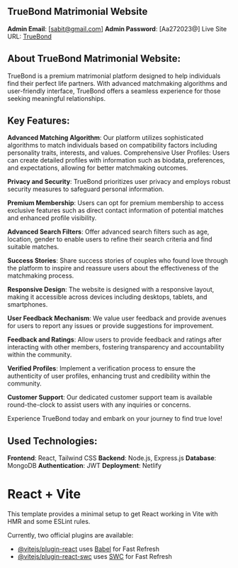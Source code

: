 
## TrueBond Matrimonial Website
**Admin Email**: [sabit@gmail.com]
**Admin Password**: [Aa272023@]
Live Site URL: [TrueBond](https://true-bond.netlify.app)

## About TrueBond Matrimonial Website:
TrueBond is a premium matrimonial platform designed to help individuals find their perfect life partners. With advanced matchmaking algorithms and user-friendly interface, TrueBond offers a seamless experience for those seeking meaningful relationships. 

## Key Features:

**Advanced Matching Algorithm**: Our platform utilizes sophisticated algorithms to match individuals based on compatibility factors including personality traits, interests, and values.
Comprehensive User Profiles: Users can create detailed profiles with information such as biodata, preferences, and expectations, allowing for better matchmaking outcomes.

**Privacy and Security**: TrueBond prioritizes user privacy and employs robust security measures to safeguard personal information.

**Premium Membership**: Users can opt for premium membership to access exclusive features such as direct contact information of potential matches and enhanced profile visibility.

**Advanced Search Filters**: Offer advanced search filters such as age, location, gender to enable users to refine their search criteria and find suitable matches.

**Success Stories**: Share success stories of couples who found love through the platform to inspire and reassure users about the effectiveness of the matchmaking process.

**Responsive Design**: The website is designed with a responsive layout, making it accessible across devices including desktops, tablets, and smartphones.

**User Feedback Mechanism**: We value user feedback and provide avenues for users to report any issues or provide suggestions for improvement.

**Feedback and Ratings**: Allow users to provide feedback and ratings after interacting with other members, fostering transparency and accountability within the community.

**Verified Profiles**: Implement a verification process to ensure the authenticity of user profiles, enhancing trust and credibility within the community.

**Customer Support**: Our dedicated customer support team is available round-the-clock to assist users with any inquiries or concerns.

Experience TrueBond today and embark on your journey to find true love!

## Used Technologies:
 **Frontend**: React, Tailwind CSS
 **Backend**: Node.js, Express.js
 **Database**: MongoDB
 **Authentication**: JWT
 **Deployment**: Netlify


# React + Vite

This template provides a minimal setup to get React working in Vite with HMR and some ESLint rules.

Currently, two official plugins are available:

- [@vitejs/plugin-react](https://github.com/vitejs/vite-plugin-react/blob/main/packages/plugin-react/README.md) uses [Babel](https://babeljs.io/) for Fast Refresh
- [@vitejs/plugin-react-swc](https://github.com/vitejs/vite-plugin-react-swc) uses [SWC](https://swc.rs/) for Fast Refresh
